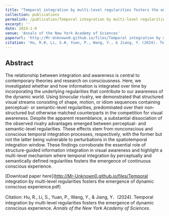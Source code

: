 ```yaml
---
title: "Temporal integration by multi-level regularities fosters the emergence of dynamic conscious experience"
collection: publications
permalink: /publication/Temporal integration by multi-level regularities fosters the emergence of dynamic conscious experience
excerpt: ''
date: 2024-1-9
venue: 'Annals of the New York Academy of Sciences'
paperurl: 'http://Mr-Unknown0.github.io/files/Temporal integration by multi-level regularities fosters the emergence of dynamic conscious experience.pdf'
citation: 'Hu, R.#, Li, S.#, Yuan, P., Wang, Y., & Jiang, Y．(2024). Temporal integration by multi-level regularities fosters the emergence of dynamic conscious experience. Annals of the New York Academy of Sciences.'
---
```

## Abstract
The relationship between integration and awareness is central to contemporary theories and research on consciousness. Here, we investigated whether and how information is integrated over time by incorporating the underlying regularities that contribute to our awareness of the dynamic world. Using binocular rivalry, we demonstrated that structured visual streams consisting of shape, motion, or idiom sequences containing perceptual- or semantic-level regularities, predominated over their non-structured but otherwise matched counterparts in the competition for visual awareness. Despite the apparent resemblance, a substantial dissociation of the observed rivalry advantages emerged between perceptual- and semantic-level regularities. These effects stem from nonconscious and conscious temporal integration processes, respectively, with the former but not the latter being vulnerable to perturbations in the spatiotemporal integration window. These findings corroborate the essential role of structure-guided information integration in visual awareness and highlight a multi-level mechanism where temporal integration by perceptually and semantically defined regularities fosters the emergence of continuous conscious experience.

[Download paper here](http://Mr-Unknown0.github.io/files/Temporal integration by multi-level regularities fosters the emergence of dynamic conscious experience.pdf)

Citation: Hu, R., Li, S., Yuan, P., Wang, Y., & Jiang, Y．(2024). Temporal integration by multi-level regularities fosters the emergence of dynamic conscious experience. *Annals of the New York Academy of Sciences*.

